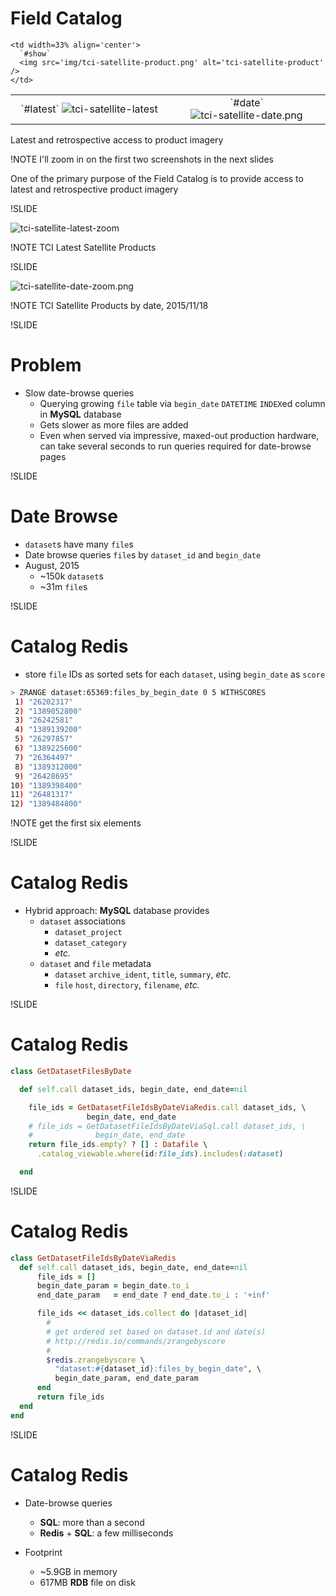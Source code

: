 # Field Catalog

<table>
  <tr>
        <td width=33% align='center'>
      `#latest`
      <img src='img/tci-satellite-latest.png' alt='tci-satellite-latest'/>
    </td>
    <td width=33% align='center'>
      `#date`
      <img src='img/tci-satellite-date.png' alt='tci-satellite-date.png' />
    </td>

    <td width=33% align='center'>
      `#show`
      <img src='img/tci-satellite-product.png' alt='tci-satellite-product' />
    </td>
  </tr>
</table>

Latest and retrospective access to product imagery

!NOTE
I'll zoom in on the first two screenshots in the next slides

One of the primary purpose of the Field Catalog is to provide access to latest and retrospective product imagery


!SLIDE

<img src='img/tci-satellite-latest-zoom.png' alt='tci-satellite-latest-zoom'/>

!NOTE
TCI Latest Satellite Products

!SLIDE

<img src='img/tci-satellite-date-zoom.png' alt='tci-satellite-date-zoom.png' />

!NOTE
TCI Satellite Products by date, 2015/11/18

!SLIDE

# Problem

- Slow date-browse queries
  - Querying growing `file` table via `begin_date` `DATETIME` `INDEX`ed column in **MySQL** database
  - Gets slower as more files are added
  - Even when served via impressive, maxed-out production hardware, can take several seconds to run queries required for date-browse pages

!SLIDE

# Date Browse

- `dataset`s have many `file`s
- Date browse queries `file`s by `dataset_id` and `begin_date`
- August, 2015
  - ~150k `dataset`s
  - ~31m `file`s

!SLIDE

# Catalog Redis

- store `file` IDs as sorted sets for each `dataset`, using `begin_date` as `score`

```sh
> ZRANGE dataset:65369:files_by_begin_date 0 5 WITHSCORES
 1) "26202317"
 2) "1389052800"
 3) "26242581"
 4) "1389139200"
 5) "26297857"
 6) "1389225600"
 7) "26364497"
 8) "1389312000"
 9) "26428695"
10) "1389398400"
11) "26481317"
12) "1389484800"
```

!NOTE
get the first six elements

!SLIDE

# Catalog Redis

- Hybrid approach: **MySQL** database provides
  - `dataset` associations
    - `dataset_project`
    - `dataset_category`
    - *etc.*
  - `dataset` and `file` metadata
    - `dataset` `archive_ident`, `title`, `summary`, *etc.*
    - `file` `host`, `directory`, `filename`, *etc.*

!SLIDE

# Catalog Redis

```ruby
class GetDatasetFilesByDate

  def self.call dataset_ids, begin_date, end_date=nil

    file_ids = GetDatasetFileIdsByDateViaRedis.call dataset_ids, \
                 begin_date, end_date
    # file_ids = GetDatasetFileIdsByDateViaSql.call dataset_ids, \
    #              begin_date, end_date
    return file_ids.empty? ? [] : Datafile \
      .catalog_viewable.where(id:file_ids).includes(:dataset)

  end
```


!SLIDE

# Catalog Redis

```ruby
class GetDatasetFileIdsByDateViaRedis
  def self.call dataset_ids, begin_date, end_date=nil
      file_ids = []
      begin_date_param = begin_date.to_i
      end_date_param   = end_date ? end_date.to_i : '+inf'

      file_ids << dataset_ids.collect do |dataset_id|
        #
        # get ordered set based on dataset.id and date(s)
        # http://redis.io/commands/zrangebyscore
        #
        $redis.zrangebyscore \
          "dataset:#{dataset_id}:files_by_begin_date", \
          begin_date_param, end_date_param
      end
      return file_ids
  end
end
```


!SLIDE

# Catalog Redis

- Date-browse queries
  - **SQL**: more than a second
  - **Redis** + **SQL**: a few milliseconds

- Footprint
  - ~5.9GB in memory
  - 617MB **RDB** file on disk

